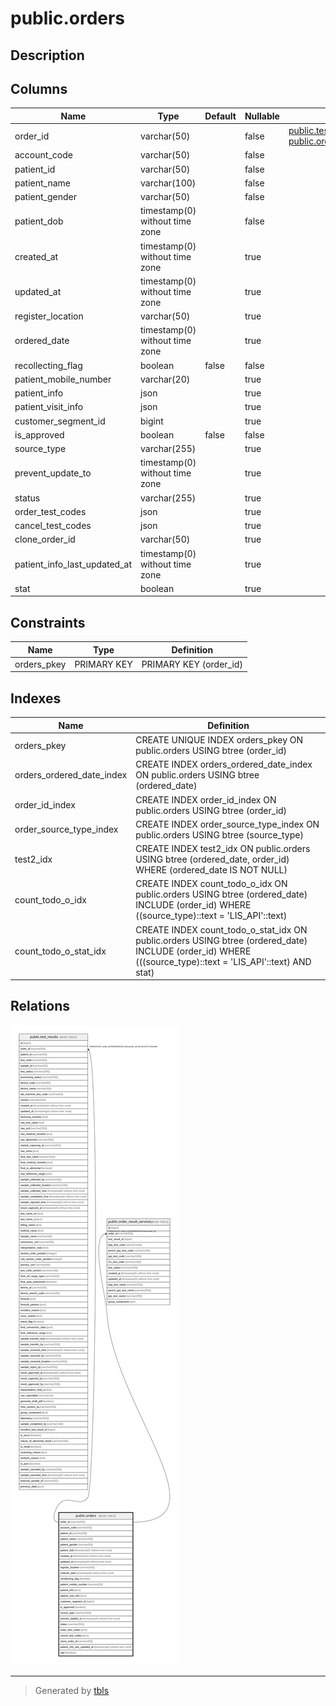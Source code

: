 # public.orders

## Description

## Columns

| Name | Type | Default | Nullable | Children | Parents | Comment |
| ---- | ---- | ------- | -------- | -------- | ------- | ------- |
| order_id | varchar(50) |  | false | [public.test_results](public.test_results.md) [public.order_result_services](public.order_result_services.md) |  |  |
| account_code | varchar(50) |  | false |  |  |  |
| patient_id | varchar(50) |  | false |  |  |  |
| patient_name | varchar(100) |  | false |  |  |  |
| patient_gender | varchar(50) |  | false |  |  |  |
| patient_dob | timestamp(0) without time zone |  | false |  |  |  |
| created_at | timestamp(0) without time zone |  | true |  |  |  |
| updated_at | timestamp(0) without time zone |  | true |  |  |  |
| register_location | varchar(50) |  | true |  |  |  |
| ordered_date | timestamp(0) without time zone |  | true |  |  |  |
| recollecting_flag | boolean | false | false |  |  |  |
| patient_mobile_number | varchar(20) |  | true |  |  |  |
| patient_info | json |  | true |  |  |  |
| patient_visit_info | json |  | true |  |  |  |
| customer_segment_id | bigint |  | true |  |  |  |
| is_approved | boolean | false | false |  |  |  |
| source_type | varchar(255) |  | true |  |  |  |
| prevent_update_to | timestamp(0) without time zone |  | true |  |  |  |
| status | varchar(255) |  | true |  |  |  |
| order_test_codes | json |  | true |  |  |  |
| cancel_test_codes | json |  | true |  |  |  |
| clone_order_id | varchar(50) |  | true |  |  |  |
| patient_info_last_updated_at | timestamp(0) without time zone |  | true |  |  |  |
| stat | boolean |  | true |  |  |  |

## Constraints

| Name | Type | Definition |
| ---- | ---- | ---------- |
| orders_pkey | PRIMARY KEY | PRIMARY KEY (order_id) |

## Indexes

| Name | Definition |
| ---- | ---------- |
| orders_pkey | CREATE UNIQUE INDEX orders_pkey ON public.orders USING btree (order_id) |
| orders_ordered_date_index | CREATE INDEX orders_ordered_date_index ON public.orders USING btree (ordered_date) |
| order_id_index | CREATE INDEX order_id_index ON public.orders USING btree (order_id) |
| order_source_type_index | CREATE INDEX order_source_type_index ON public.orders USING btree (source_type) |
| test2_idx | CREATE INDEX test2_idx ON public.orders USING btree (ordered_date, order_id) WHERE (ordered_date IS NOT NULL) |
| count_todo_o_idx | CREATE INDEX count_todo_o_idx ON public.orders USING btree (ordered_date) INCLUDE (order_id) WHERE ((source_type)::text = 'LIS_API'::text) |
| count_todo_o_stat_idx | CREATE INDEX count_todo_o_stat_idx ON public.orders USING btree (ordered_date) INCLUDE (order_id) WHERE (((source_type)::text = 'LIS_API'::text) AND stat) |

## Relations

![er](public.orders.svg)

---

> Generated by [tbls](https://github.com/k1LoW/tbls)

